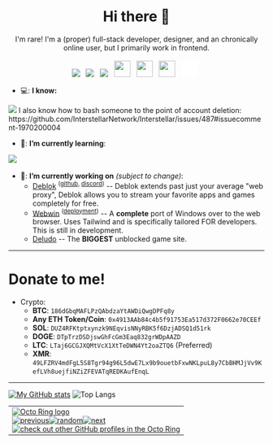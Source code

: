 
<p align="center">
  <center>
<h1 align="center">Hi there 👋</h2>
    <p align="center">
I'm rare! I'm a (proper) full-stack developer, designer, and an chronically online user, but I primarily work in frontend.<br><br>
      <a href="https://discord.com/users/1129545353717366884"><img src="https://cdn.simpleicons.org/discord" height="32"></a>&nbsp;&nbsp;
      <a href="https://github.com/uhidontkno"><img src="https://cdn.simpleicons.org/github/white/white" height="32"></a>&nbsp;&nbsp;
      <a href="https://twitter.com/rare1k1"><img src="https://cdn.simpleicons.org/x/white/white" height="32"></a>&nbsp;&nbsp;
      <a href="https://t.me/rare1k"><img height="32" width="32" src="https://cdn.simpleicons.org/telegram" /></a>&nbsp;&nbsp;
      <a href="mailto:hi@rare1k.dev"><img height="32" width="32" src="https://cdn.simpleicons.org/gmail" /></a>&nbsp;&nbsp;
      <a href="https://steamcommunity.com/profiles/76561199096653872"><img height="32" width="32" src="https://cdn.simpleicons.org/steam/white/white" /></a>&nbsp;&nbsp;
      <a href="https://rare1k.dev"><img height="32" width="32" src="https://raw.githubusercontent.com/uhidontkno/uhidontkno/main/website.svg" /></a>&nbsp;&nbsp;  
      </p>
  </center>
</p>

- 💻: **I know:** <br>
<img src="https://skillicons.dev/icons?i=,html,css,javascript,typescript,nodejs,python,cs,tailwind,,cloudflare,linux,docker,git,bun&perline=9">
I also know how to bash someone to the point of account deletion: https://github.com/InterstellarNetwork/Interstellar/issues/487#issuecomment-1970200004

- 🌱: **I’m currently learning**: <br>
<img src="https://skillicons.dev/icons?i=,figma,bash,svelte&perline=8">

- 🔭: **I’m currently working on** _(subject to change)_:
  - [Deblok](https://deblok.me) <sup>([github](https://github.com/Deblok-Workshop), [discord](https://discord.gg/surfskip))</sup> -- Deblok extends past just your average "web proxy", Deblok allows you to stream your favorite apps and games completely for free.
  - [Webwin](https://github.com/Deblok-Workshop/Webwin) <sup>([deployment](https://webwin.pages.dev))</sup> -- A **complete** port of Windows over to the web browser. Uses Tailwind and is specifically tailored FOR developers. This is still in development.
  - [Deludo](https://github.com/Deblok-Workshop/) -- The **BIGGEST** unblocked game site. 
  

----

# Donate to me!

* Crypto:
   - **BTC**: `186dGbqMAFLPzQAbdzaYtAWDiQwgDPFq8y`
   - **Any ETH Token/Coin**: `0x4913AAb84c4b5f91753Ea517d372F0662e70CEEf`
   - **SOL**: `DUZ4RFKtptxynzk9NEqvisNNyRBK5f6DzjADSQ1d51rk`
   - **DOGE**: `DTpTrzDSDjswGhFcGm3Eaq832grWDpAAZD`
   - **LTC**: `LTaj6GCGJXQMtVcX1XtTeDWN4Yt2oaZTQ6` (Preferred)
   - **XMR**: `49LFZRV4mdFgL5S8Tgr94g96L5dwE7Lx9b9ouetbFxwNKLpuL8y7CbBHMJjVv9KefLVh8uejfiNZiZFEVATqREDKAufEnqL`

------

[![My GitHub stats](https://github-readme-stats.vercel.app/api?username=uhidontkno&theme=transparent&show_icons=true&include_all_commits=true&hide_border=true)](https://github.com/anuraghazra/github-readme-stats)
![Top Langs](https://github-readme-stats.vercel.app/api/top-langs/?username=uhidontkno&hide_progress=true&theme=transparent&hide_border=true)

<!--
**uhidontkno/uhidontkno** is a ✨ _special_ ✨ repository because its `README.md` (this file) appears on your GitHub profile.

Here are some ideas to get you started:

- 🔭 I’m currently working on ...
- 🌱 I’m currently learning ...
- 👯 I’m looking to collaborate on ...
- 🤔 I’m looking for help with ...
- 💬 Ask me about ...
- 📫 How to reach me: ...
- 😄 Pronouns: ...
- ⚡ Fun fact: ...
-->




<table><tbody><tr><td><a href="https://octo-ring.com/"><img src="https://octo-ring.com/static/img/widget/top.png" width="99%" alt="Octo Ring logo" align="top"></a><br><a href="https://octo-ring.com/p/uhidontkno/prev"><img src="https://octo-ring.com/static/img/widget/prev.png" width="33%" alt="previous" align="top" title="previous profile"></a><a href="https://octo-ring.com/p/uhidontkno/random"><img src="https://octo-ring.com/static/img/widget/random.png" width="33%" alt="random" align="top" title="random profile"></a><a href="https://octo-ring.com/p/uhidontkno/next"><img src="https://octo-ring.com/static/img/widget/next.png" width="33%" alt="next" align="top" title="next profile"></a><br><a href="https://octo-ring.com/"><img src="https://octo-ring.com/static/img/widget/bottom.png" width="99%" alt="check out other GitHub profiles in the Octo Ring" align="top"></a></td></tr></tbody></table>
